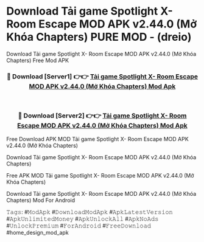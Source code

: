 # Download Tải game Spotlight X- Room Escape MOD APK v2.44.0 (Mở Khóa Chapters) PURE MOD - (dreio)
Download Tải game Spotlight X- Room Escape MOD APK v2.44.0 (Mở Khóa Chapters) Free Mod APK

<div align="center">
<h3>🔴 Download [Server1] 👉👉 <a href="https://apk-comot.site?title=Tải_game_Spotlight_X-_Room_Escape_MOD_APK_v2.44.0_(Mở_Khóa_Chapters)">Tải game Spotlight X- Room Escape MOD APK v2.44.0 (Mở Khóa Chapters) Mod Apk</a></h3><br>

<h3>🔴 Download [Server2] 👉👉 <a href="https://apk-comot.site?title=Tải_game_Spotlight_X-_Room_Escape_MOD_APK_v2.44.0_(Mở_Khóa_Chapters)">Tải game Spotlight X- Room Escape MOD APK v2.44.0 (Mở Khóa Chapters) Mod Apk</a></h3>
</div>


Free Download APK MOD Tải game Spotlight X- Room Escape MOD APK v2.44.0 (Mở Khóa Chapters)

Download Tải game Spotlight X- Room Escape MOD APK v2.44.0 (Mở Khóa Chapters) 

Free APK MOD Tải game Spotlight X- Room Escape MOD APK v2.44.0 (Mở Khóa Chapters) 

Download Tải game Spotlight X- Room Escape MOD APK v2.44.0 (Mở Khóa Chapters) Mod For Android

𝚃𝚊𝚐𝚜: #𝙼𝚘𝚍𝙰𝚙𝚔 #𝙳𝚘𝚠𝚗𝚕𝚘𝚊𝚍𝙼𝚘𝚍𝙰𝚙𝚔 #𝙰𝚙𝚔𝙻𝚊𝚝𝚎𝚜𝚝𝚅𝚎𝚛𝚜𝚒𝚘𝚗 #𝙰𝚙𝚔𝚄𝚗𝚕𝚒𝚖𝚒𝚝𝚎𝚍𝙼𝚘𝚗𝚎𝚢 #𝙰𝚙𝚔𝚄𝚗𝚕𝚘𝚌𝚔𝙰𝚕𝚕 #𝙰𝚙𝚔𝙽𝚘𝙰𝚍𝚜 #𝚄𝚗𝚕𝚘𝚌𝚔𝙿𝚛𝚎𝚖𝚒𝚞𝚖 #𝙵𝚘𝚛𝙰𝚗𝚍𝚛𝚘𝚒𝚍 #𝙵𝚛𝚎𝚎𝙳𝚘𝚠𝚗𝚕𝚘𝚊𝚍 #home_design_mod_apk